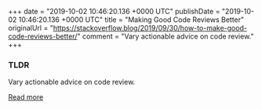 +++
date = "2019-10-02 10:46:20.136 +0000 UTC"
publishDate = "2019-10-02 10:46:20.136 +0000 UTC"
title = "Making Good Code Reviews Better"
originalUrl = "https://stackoverflow.blog/2019/09/30/how-to-make-good-code-reviews-better/"
comment = "Vary actionable advice on code review."
+++

### TLDR

Vary actionable advice on code review.

[Read more](https://stackoverflow.blog/2019/09/30/how-to-make-good-code-reviews-better/)
